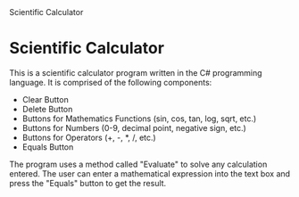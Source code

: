 <html>
<head>
  Scientific Calculator
</head>
<body>
  <h1>Scientific Calculator</h1>
  <p>This is a scientific calculator program written in the C# programming language. It is comprised of the following components:</p>
  <ul>
    <li>Clear Button</li>
    <li>Delete Button</li>
    <li>Buttons for Mathematics Functions (sin, cos, tan, log, sqrt, etc.)</li>
    <li>Buttons for Numbers (0-9, decimal point, negative sign, etc.)</li>
    <li>Buttons for Operators (+, -, *, /, etc.)</li>
    <li>Equals Button</li>
  </ul>
  <p>The program uses a method called "Evaluate" to solve any calculation entered. The user can enter a mathematical expression into the text box and press the "Equals" button to get the result.</p>
</body>
</html>
